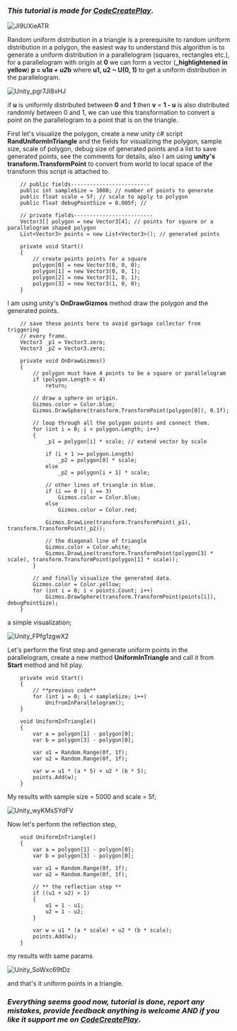 ### _This tutorial is made for [CodeCreatePlay](https://www.patreon.com/CodeCreatePlay)_.

![Jl9UXieATR](https://user-images.githubusercontent.com/23467551/140970439-db4842a6-9c93-4dc3-b6df-5834584969e2.gif)

Random uniform distribution in a triangle is a prerequisite to random uniform distribution in a polygon, the easiest way to understand this algorithm is to generate a uniform distribution in a parallelogram (squares, rectangles etc.), for a parallelogram with origin at **0** we can form a vector (**_highlightened in yellow**) **p = u1*a + u2*b** where **u1, u2 ~ U(0, 1)** to get a uniform distribution in the parallelogram. 
 
 ![Unity_pgr7JI8xHJ](https://user-images.githubusercontent.com/23467551/141053684-abbc4ecc-043a-42d5-bfb4-06785bb89c13.png)
 
 if **u** is uniformly distributed between **0** and **1** then **v** = **1 - u** is also distributed randomly between 0 and 1, we can use this transformation to convert a point on the parallelogram to a point that is on the triangle.
 
First let's visualize the polygon, create a new unity c# script **RandUniformInTriangle** and the fields for visualizing the polygon, sample size, scale of polygon, debug size of generated points and a list to save generated points, see the comments for details, also I am using **unity's transform.TransformPoint** to convert from world to local space of the transform this script is attached to.

```
    // public fields-------------------------
    public int sampleSize = 1000; // number of points to generate
    public float scale = 5f; // scale to apply to polygon
    public float debugPointSize = 0.005f; // 

    // private fields-------------------------
    Vector3[] polygon = new Vector3[4]; // points for square or a parallelogram shaped polygon
    List<Vector3> points = new List<Vector3>(); // generated points

    private void Start()
    {
        // create points points for a square
        polygon[0] = new Vector3(0, 0, 0);
        polygon[1] = new Vector3(0, 0, 1);
        polygon[2] = new Vector3(1, 0, 1);
        polygon[3] = new Vector3(1, 0, 0);
    }
```

I am using unity's **OnDrawGizmos** method draw the polygon and the generated points.

```
    // save these points here to avoid garbage collector from triggering 
    // every frame.
    Vector3 _p1 = Vector3.zero;
    Vector3 _p2 = Vector3.zero;

    private void OnDrawGizmos()
    {
        // polygon must have 4 points to be a square or parallelogram
        if (polygon.Length < 4)
            return;

        // draw a sphere on origin.
        Gizmos.color = Color.blue;
        Gizmos.DrawSphere(transform.TransformPoint(polygon[0]), 0.1f);

        // loop through all the polygon points and connect them.
        for (int i = 0; i < polygon.Length; i++)
        {
            _p1 = polygon[i] * scale; // extend vector by scale

            if (i + 1 >= polygon.Length)
                _p2 = polygon[0] * scale;
            else
                _p2 = polygon[i + 1] * scale;

            // other lines of triangle in blue.
            if (i == 0 || i == 3)
                Gizmos.color = Color.blue;
            else
                Gizmos.color = Color.red;

            Gizmos.DrawLine(transform.TransformPoint(_p1), transform.TransformPoint(_p2));

            // the diagonal line of triangle
            Gizmos.color = Color.white;
            Gizmos.DrawLine(transform.TransformPoint(polygon[3] * scale), transform.TransformPoint(polygon[1] * scale));
        }

        // and finally visualize the generated data.
        Gizmos.color = Color.yellow;
        for (int i = 0; i < points.Count; i++)
            Gizmos.DrawSphere(transform.TransformPoint(points[i]), debugPointSize);
    }
```

a simple visualization;

![Unity_FPfg1zgwX2](https://user-images.githubusercontent.com/23467551/141091728-dc72c872-2e63-4934-8252-5cb9cf7fe7ec.png)

Let's perform the first step and generate uniform points in the parallelogram, create a new method **UniformInTriangle** and call it from **Start** method and hit play.

```
    private void Start()
    {
        // **previous code**
        for (int i = 0; i < sampleSize; i++)
            UnifromInParallelogram();
    }
    
    void UniformInTriangle()
    {
        var a = polygon[1] - polygon[0];
        var b = polygon[3] - polygon[0];

        var u1 = Random.Range(0f, 1f);
        var u2 = Random.Range(0f, 1f);

        var w = u1 * (a * 5) + u2 * (b * 5);
        points.Add(w);
    }
```

My results with sample size = 5000 and scale = 5f;

![Unity_wyKMsSYdFV](https://user-images.githubusercontent.com/23467551/141090546-4841ef8c-9185-48ad-bcd8-f5890e57d4ae.png)

Now let's perform the reflection step,

```
    void UniformInTriangle()
    {
        var a = polygon[1] - polygon[0];
        var b = polygon[3] - polygon[0];

        var u1 = Random.Range(0f, 1f);
        var u2 = Random.Range(0f, 1f);

        // ** the reflection step **
        if ((u1 + u2) > 1)
        {
            u1 = 1 - u1;
            u2 = 1 - u2;
        }

        var w = u1 * (a * scale) + u2 * (b * scale);
        points.Add(w);
    }
```

my results with same params

![Unity_SoWxc69tDz](https://user-images.githubusercontent.com/23467551/141090869-d87f9852-1c89-4717-8f33-64259a5f91cf.png)

and that's it uniform points in a triangle.

### _Everything seems good now, tutorial is done, report any mistakes, provide feedback anything is welcome AND if you like it support me on [CodeCreatePlay](https://www.patreon.com/CodeCreatePlay)_.
